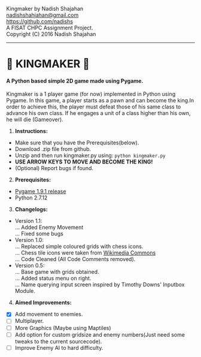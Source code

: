 Kingmaker by Nadish Shajahan  
nadishshahjahan@gmail.com  
https://github.com/nadishs  
A FISAT CHPC Assignment Project.  
Copyright (C) 2016 Nadish Shajahan  
_____
#  :crown: KINGMAKER :crown:
#### A Python based simple 2D game made using Pygame.
Kingmaker is a 1 player game (for now) implemented in Python using Pygame. In this game, a player starts as a pawn and can become the king.In order to achieve this, the player must defeat those of his same class to advance his own class. If he engages a unit of a class higher than his own, he will die (Gameover).  

1. **Instructions:**  
  * Make sure that you have the Prerequisites(below).  
  * Download .zip file from github.  
  * Unzip and then run kingmaker.py using: `python kingmaker.py`  
  * **USE ARROW KEYS TO MOVE AND BECOME THE KING!**  
  * (Optional) Report bugs if found.  
2. **Prerequisites:**  
 * [Pygame 1.9.1 release](http://www.pygame.org/download.shtml)  
 * Python 2.7.12
3. **Changelogs:**   
 * Version 1.1:  
 ...  Added Enemy Movement  
 ...  Fixed some bugs  
 * Version 1.0:  
 ...  Replaced simple coloured grids with chess icons.  
 ...  Chess tile icons were taken from [Wikimedia Commons]( http://commons.wikimedia.org/wiki/File:Chess_tile_pd.png )  
 ...  Code Cleaned (All Code Comments removed).  
 * Version 0.5:  
 ...  Base game with grids obtained.  
 ...  Added status menu on right.  
 ...  Name querying input screen inspired by Timothy Downs' Inputbox Module.  
4. **Aimed Improvements:**   
 - [x] Add movement to enemies.  
 - [ ] Multiplayer.  
 - [ ] More Graphics (Maybe using Maptiles)  
 - [ ] Add option for custom gridsize and enemy numbers(Just need some tweaks to the current sourcecode).  
 - [ ] Improve Enemy AI to hard difficulty.
